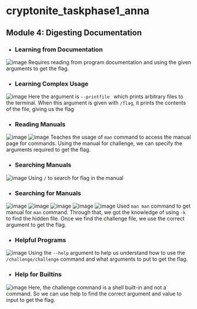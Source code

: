 # cryptonite_taskphase1_anna
## Module 4: Digesting Documentation

- ### Learning from Documentation
![image](https://github.com/user-attachments/assets/9da96eee-fc63-4cb8-94d9-ef40e0056945)
Requires reading from program documentation and using the given arguments to get the flag.

- ### Learning Complex Usage
![image](https://github.com/user-attachments/assets/a4e1080d-6bfc-4a79-b9ee-a776fafa9203)
Here the argument is `--printfile ` which prints arbitrary files to the terminal. When this argument is given with `/flag`, it prints the contents of the file, giving us the flag

- ### Reading Manuals
![image](https://github.com/user-attachments/assets/445569b1-c2bc-407c-b118-dfc975a35140)
![image](https://github.com/user-attachments/assets/ead37c8f-a196-4d8d-ac15-4bbcb300e69e)
Teaches the usage of `man` command to access the manual page for commands. Using the manual for challenge, we can specify the arguments required to get the flag.

- ### Searching Manuals
![image](https://github.com/user-attachments/assets/273525e4-2f72-471e-be79-8940dfaa53e8)
Using `/` to search for flag in the manual

- ### Searching for Manuals
![image](https://github.com/user-attachments/assets/0e742856-25a3-48a5-9b6b-6bf2d4a52fc1)
![image](https://github.com/user-attachments/assets/9f18e729-3010-418c-a828-dbedad6151ee)
![image](https://github.com/user-attachments/assets/47659784-0ded-471f-a7b7-8635fb8c8a86)
![image](https://github.com/user-attachments/assets/d0e47f10-9f48-4414-bf54-0d551cc62da4)
![image](https://github.com/user-attachments/assets/1d702c2e-66ee-42e3-8c5f-5808213c340d)
Used `man man` command to get manual for `man` command. Through that, we got the knowledge of using  `-k` to find the hidden file. Once we find the challenge file, we use the correct argument to get the flag.

- ### Helpful Programs
![image](https://github.com/user-attachments/assets/7e34663e-a9be-4e58-827e-1bbcb6de4310)
Using the `--help` argument to help us understand how to use the `/challenge/challenge` command and what arguments to put to get the flag.

- ### Help for Builtins
![image](https://github.com/user-attachments/assets/8009c730-89b0-4339-96fd-e41a4c085a44)
Here, the challenge command is a shell built-in and not a command. So we can use help to find the correct argument and value to input to get the flag.
